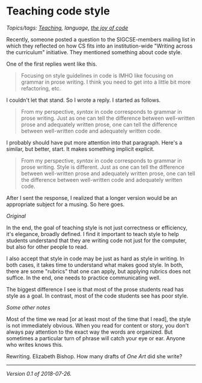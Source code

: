Teaching code style
===================

*Topics/tags: [Teaching](index-teaching), language, [the joy of code](index-joc)*

Recently, someone posted a question to the SIGCSE-members mailing list in
which they reflected on how CS fits into an institution-wide "Writing across
the curriculum" initiative.  They mentioned something about code style.

One of the first replies went like this.

>  Focusing on style guidelines in code is IMHO like focusing on grammar in prose writing. I think you need to get into a little bit more refactoring, etc.

I couldn't let that stand.  So I wrote a reply.  I started as follows.

> From my perspective, *syntax* in code corresponds to grammar in prose writing.  Just as one can tell the difference between well-written prose and adequately written prose, one can tell the difference between well-written code and adequately written code.

I probably should have put more attention into that paragraph.  Here's a
similar, but better, start.  It makes something implicit explicit.

> From my perspective, *syntax* in code corresponds to grammar in prose writing.  Style is different.  Just as one can tell the difference between well-written prose and adequately written prose, one can tell the difference between well-written code and adequately written code.

After I sent the response, I realized that a longer version would be an
appropriate subject for a musing.  So here goes.

*Original*

In the end, the goal of teaching style is not just correctness or efficiency, it's elegance, broadly defined.  I find it important to teach style to help students understand that they are writing code not just for the computer, but also for other people to read.

I also accept that style in code may be just as hard as style in writing.  In both cases, it takes time to understand what makes good style.  In both, there are some "rubrics" that one can apply, but applying rubrics does not suffice.  In the end, one needs to practice communicating well.

The biggest difference I see is that most of the prose students read has style as a goal.  In contrast, most of the code students see has poor style.

*Some other notes*

Most of the time we read [or at least most of the time that I read], the
style is not immediately obvious.  When you read for content or story, you
don't always pay attention to the exact way the words are organized.  But
sometimes a particular turn of phrase will catch your eye or ear.  Anyone
who writes knows this.

Rewriting.  Elizabeth Bishop.  How many drafts of _One Art_ did she write?

---

*Version 0.1 of 2018-07-26.*
